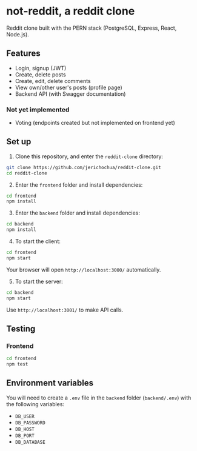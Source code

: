 # not-reddit, a reddit clone

Reddit clone built with the PERN stack (PostgreSQL, Express, React, Node.js).

## Features

- Login, signup (JWT)
- Create, delete posts
- Create, edit, delete comments
- View own/other user's posts (profile page)
- Backend API (with Swagger documentation)

### Not yet implemented

- Voting (endpoints created but not implemented on frontend yet)

## Set up

1. Clone this repository, and enter the `reddit-clone` directory:

```bash
git clone https://github.com/jerichochua/reddit-clone.git
cd reddit-clone
```

2. Enter the `frontend` folder and install dependencies:

```bash
cd frontend
npm install
```

3. Enter the `backend` folder and install dependencies:

```bash
cd backend
npm install
```

4. To start the client:

```bash
cd frontend
npm start
```

Your browser will open `http://localhost:3000/` automatically.

5. To start the server:

```bash
cd backend
npm start
```

Use `http://localhost:3001/` to make API calls.

## Testing

### Frontend

```bash
cd frontend
npm test
```

## Environment variables

You will need to create a `.env` file in the `backend` folder (`backend/.env`) with the following variables:
- `DB_USER`
- `DB_PASSWORD`
- `DB_HOST`
- `DB_PORT`
- `DB_DATABASE`
